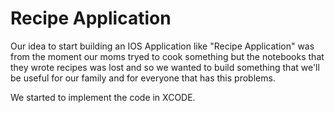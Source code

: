 # Recipe Application

Our idea to start building an IOS Application like "Recipe Application" was from the moment our moms tryed to cook something but the notebooks 
that they wrote recipes was lost and so we wanted to build something that we'll be useful for our family and for everyone that has this problems.

We started to implement the code in XCODE.
